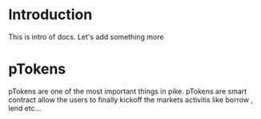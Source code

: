 # Introduction

This is intro of docs.
Let's add something more

# pTokens

pTokens are one of the most important things in pike.
pTokens are smart contract allow the users to finally kickoff the markets activitis like borrow , lend etc...
